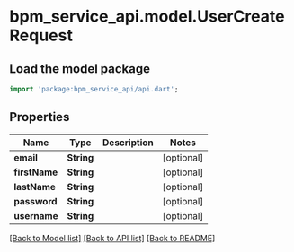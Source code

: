 # bpm_service_api.model.UserCreateRequest

## Load the model package
```dart
import 'package:bpm_service_api/api.dart';
```

## Properties
Name | Type | Description | Notes
------------ | ------------- | ------------- | -------------
**email** | **String** |  | [optional] 
**firstName** | **String** |  | [optional] 
**lastName** | **String** |  | [optional] 
**password** | **String** |  | [optional] 
**username** | **String** |  | [optional] 

[[Back to Model list]](../README.md#documentation-for-models) [[Back to API list]](../README.md#documentation-for-api-endpoints) [[Back to README]](../README.md)



